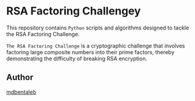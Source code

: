 # RSA Factoring Challengey

This repository contains `Python` scripts and algorithms designed to tackle the RSA Factoring Challenge.

`The RSA Factoring Challenge` is a cryptographic challenge that involves factoring large composite numbers into their prime factors,
thereby demonstrating the difficulty of breaking RSA encryption.




## Author

[mdbentaleb](https://github.com/mdbentaleb)
